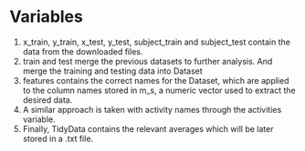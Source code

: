 # Variables

1. x_train, y_train, x_test, y_test, subject_train and subject_test contain the data from the downloaded files.
2. train and test merge the previous datasets to further analysis. And merge the training and testing data into Dataset
3. features contains the correct names for the Dataset, which are applied to the column names stored in m_s, a numeric vector used to extract the desired data.
4. A similar approach is taken with activity names through the activities variable.
5. Finally, TidyData contains the relevant averages which will be later stored in a .txt file.
